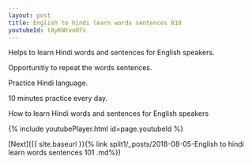 ```yaml
---
layout: post
title: English to hindi learn words sentences 818 
youtubeId: t8yKNtvoOTs
---
```

 
 
Helps to learn Hindi words and sentences for English speakers.

Opportunitiy to repeat the words sentences. 

Practice Hindi language. 
 
10 minutes practice every day. 
 
How to learn Hindi words and sentences for English speakers 
 
{% include youtubePlayer.html id=page.youtubeId %}
 
 
[Next]({{ site.baseurl }}{% link  split1/_posts/2018-08-05-English to hindi learn words sentences 101 .md%})
 
